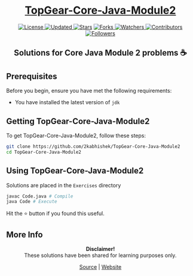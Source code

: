 <div align = "center">

<h1><a href="https://2kabhishek.github.io/TopGear-Core-Java-Module2">TopGear-Core-Java-Module2</a></h1>

<a href="https://github.com/2KAbhishek/TopGear-Core-Java-Module2/blob/master/LICENSE">
<img alt="License" src="https://img.shields.io/github/license/2kabhishek/TopGear-Core-Java-Module2?style=plastic&color=white&label=License"> </a>

<a href="https://github.com/2KAbhishek/TopGear-Core-Java-Module2/pulse">
<img alt="Updated" src="https://img.shields.io/github/last-commit/2kabhishek/TopGear-Core-Java-Module2?style=plastic&color=e30724&label=Updated"> </a>

<a href="https://github.com/2KAbhishek/TopGear-Core-Java-Module2/stargazers">
<img alt="Stars" src="https://img.shields.io/github/stars/2kabhishek/TopGear-Core-Java-Module2?style=plastic&color=00d451&label=Stars"></a>

<a href="https://github.com/2KAbhishek/TopGear-Core-Java-Module2/network/members">
<img alt="Forks" src="https://img.shields.io/github/forks/2kabhishek/TopGear-Core-Java-Module2?style=plastic&color=1688f0&label=Forks"> </a>

<a href="https://github.com/2KAbhishek/TopGear-Core-Java-Module2/watchers">
<img alt="Watchers" src="https://img.shields.io/github/watchers/2kabhishek/TopGear-Core-Java-Module2?style=plastic&color=ff5500&label=Watchers"> </a>

<a href="https://github.com/2KAbhishek/TopGear-Core-Java-Module2/graphs/contributors">
<img alt="Contributors" src="https://img.shields.io/github/contributors/2kabhishek/TopGear-Core-Java-Module2?style=plastic&color=f0f&label=Contributors"> </a>

<a href="https://github.com/2KAbhishek?tab=followers">
<img alt="Followers" src="https://img.shields.io/github/followers/2kabhishek?color=222&style=plastic&label=Followers"> </a>

<h2>Solutions for Core Java Module 2 problems ☕</h2>

</div>

## Prerequisites

Before you begin, ensure you have met the following requirements:

- You have installed the latest version of `jdk`

## Getting TopGear-Core-Java-Module2

To get TopGear-Core-Java-Module2, follow these steps:

```bash
git clone https://github.com/2kabhishek/TopGear-Core-Java-Module2
cd TopGear-Core-Java-Module2
```

## Using TopGear-Core-Java-Module2

Solutions are placed in the `Exercises` directory

```bash
javac Code.java # Compile
java Code # Execute
```

Hit the ⭐ button if you found this useful.

## More Info

<div align="center">

<strong>Disclaimer!</strong><br>
These solutions have been shared for learning purposes only. <br>
 
<a href="https://github.com/2KAbhishek/TopGear-Core-Java-Module2">Source</a> |
<a href="https://2kabhishek.github.io/TopGear-Core-Java-Module2">Website</a>

</div>
